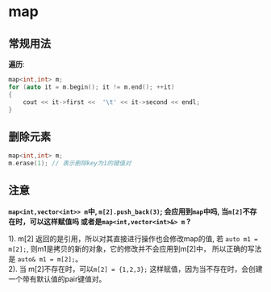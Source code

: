 # map

## 常规用法

**遍历**:
```c++
map<int,int> m;
for (auto it = m.begin(); it != m.end(); ++it)
{
    cout << it->first <<  '\t' << it->second << endl;
}
```

## 删除元素
```c++
map<int,int> m;
m.erase(1); // 表示删除key为1的键值对
```

## 注意

**`map<int,vector<int>> m`中,  `m[2].push_back(3)`; 会应用到`map`中吗, 当`m[2]`不存在时，可以这样赋值吗
或者是`map<int,vector<int>&> m` ?**

1). m[2] 返回的是引用，所以对其直接进行操作也会修改map的值, 若 `auto m1 = m[2];`, 则m1是拷贝的新的对象，它的修改并不会应用到m[2]中， 所以正确的写法是 `auto& m1 = m[2];`。\
2). 当 m[2]不存在时，可以`m[2] = {1,2,3};` 这样赋值，因为当不存在时，会创建一个带有默认值的pair键值对。